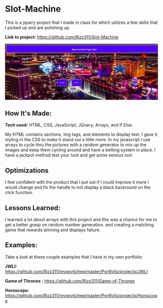 # Slot-Machine
This is a jquery project that I made in class for which utilizes a few skills that I picked up and are polishing up.

**Link to project:** https://github.com/Rizz311/Slot-Machine

![alt tag](https://github.com/Rizz311/Slot-Machine/blob/master/Slot%20Machine/img/slot.png)

## How It's Made:

**Tech used:** HTML, CSS, JavaScript, JQuery, Arrays, and If Else.

My HTML contains sections, img tags, and elements to display text. I gave it styling in the CSS to make it stand out a little more. In my javascript I use arrays to cycle thru the pictures with a random generator to mix up the images and keep them cycling around and have a betting system in place. I have a jackpot method test your luck and get some serious loot.

## Optimizations
I feel confident with the product that I put out if I could improve it more I would change and fix the handle to not display a black backround on the click function.

## Lessons Learned:
I learned a lot about arrays with this project and this was a chance for me to get a better grasp on random number generation. and creating a matching game that rewards winning and displays failure.

## Examples:
Take a look at these couple examples that I have in my own portfolio:

**JWLI:** https://github.com/Rizz311/mywork/tree/master/Portfolio/projects/JWLI

**Game of Thrones :** https://github.com/Rizz311/Game-of-Thrones

**Horoscope:** https://github.com/Rizz311/mywork/tree/master/Portfolio/projects/Horoscope



